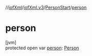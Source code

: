 //[iofXml](../../../index.md)/[iofXml.v3](../index.md)/[PersonStart](index.md)/[person](person.md)

# person

[jvm]\
protected open var [person](person.md): [Person](../-person/index.md)
